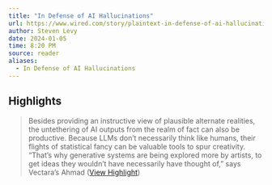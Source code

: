 ```yaml
---
title: "In Defense of AI Hallucinations"
url: https://www.wired.com/story/plaintext-in-defense-of-ai-hallucinations-chatgpt/
author: Steven Levy
date: 2024-01-05
time: 8:20 PM
source: reader
aliases:
  - In Defense of AI Hallucinations
---
```

## Highlights
> Besides providing an instructive view of plausible alternate realities, the untethering of AI outputs from the realm of fact can also be productive. Because LLMs don’t necessarily think like humans, their flights of statistical fancy can be valuable tools to spur creativity. “That’s why generative systems are being explored more by artists, to get ideas they wouldn’t have necessarily have thought of,” says Vectara’s Ahmad ([View Highlight](https://read.readwise.io/read/01hkd8dcf8jszh9dnm8zcr5b2t))